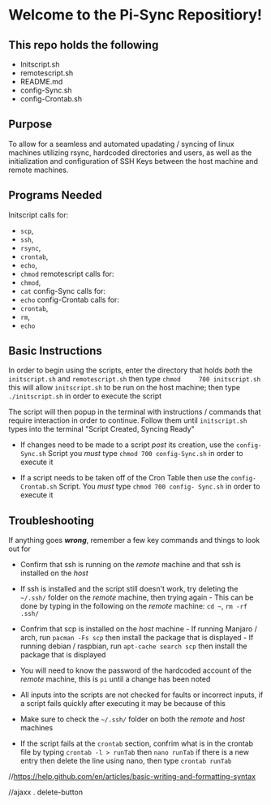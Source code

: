 # Welcome to the Pi-Sync Repositiory!

## This repo holds the following
- Initscript.sh
- remotescript.sh
- README.md
- config-Sync.sh
- config-Crontab.sh

## Purpose
To allow for a seamless and automated upadating / syncing of linux machines utilizing rsync, hardcoded directories and users,
  as well as the initialization and configuration of SSH Keys between the host machine and remote machines. 

## Programs Needed
Initscript calls for: 
- `scp`, 
- `ssh`,
- `rsync`, 
- `crontab`, 
- `echo`, 
- `chmod` 
remotescript calls for: 
- `chmod`, 
- `cat`
config-Sync calls for: 
- `echo` 
config-Crontab calls for: 
- `crontab`, 
- `rm`, 
- `echo`

## Basic Instructions
In order to begin using the scripts, enter the directory that holds _both_ the `initscript.sh` and `remotescript.sh` then type `chmod     700 initscript.sh` this will allow `initscript.sh` to be run on the host machine; then type `./initscript.sh` in order to execute the   script
    
The script will then popup in the terminal with instructions / commands that require interaction in order to continue. 
  Follow them until `initscript.sh` types into the terminal "Script Created, Syncing Ready"
    
- If changes need to be made to a script *post* its creation, use the `config-Sync.sh` Script you *must* type 
  `chmod 700 config-Sync.sh`   in order to execute it 

- If a script needs to be taken off of the Cron Table then use the `config-Crontab.sh` Script. You *must* type 
  `chmod 700 config- Sync.sh` in order to execute it  

## Troubleshooting
If anything goes **_wrong_**, remember a few key commands and things to look out for 
- Confirm that ssh is running on the _remote_ machine and that ssh is installed on the _host_
- If ssh is installed and the script still doesn't work, try deleting the `~/.ssh/` folder on the _remote_ machine, then trying again
        - This can be done by typing in the following on the _remote_ machine: `cd ~`, `rm -rf .ssh/`
- Confrim that scp is installed on the _host_ machine
        - If running Manjaro / arch, run `pacman -Fs scp` then install the package that is displayed 
        - If running debian / raspbian, run `apt-cache search scp` then install the package that is displayed
        
- You will need to know the password of the hardcoded account of the _remote_ machine, this is `pi` until a change has been noted

 - All inputs into the scripts are not checked for faults or incorrect inputs, if a script fails quickly after executing it may be          because of this
 
- Make sure to check the `~/.ssh/` folder on both the _remote_ and _host_ machines 

- If the script fails at the `crontab` section, confrim what is in the crontab file by typing `crontab -l > runTab` then `nano runTab`     if there is a new entry then delete the line using nano, then type `crontab runTab`



//https://help.github.com/en/articles/basic-writing-and-formatting-syntax

//ajaxx . delete-button
